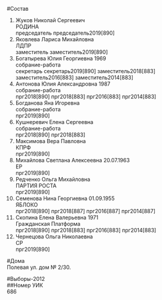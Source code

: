 #Состав  
1. Жуков Николай Сергеевич  
    РОДИНА  
    председатель председатель2019[890]  
2. Яковлева Лариса Михайловна  
    ЛДПР  
    заместитель заместитель2019[890]  
3. Богатырева Юлия Георгиевна 1969  
    собрание-работа  
    секретарь секретарь2019[890] заместитель2018[883] заместитель2016[883] заместитель2014[883]  
4. Антонова Юлия Александровна 1987  
    собрание-работа  
    прг2018[890] прг2018[883] прг2016[883] прг2014[883]  
5. Богданова Яна Игоревна  
    собрание-работа  
    прг2019[890]  
6. Кушнеревич Елена Сергеевна  
    собрание-работа  
    прг2018[890] прг2018[883]  
7. Максимова Вера Павловна  
    КПРФ  
    прг2019[890]  
8. Михайлова Светлана Алексеевна 20.07.1963  
    ЕР  
    прг2019[890]  
9. Редченко Ольга Михайловна  
    ПАРТИЯ РОСТА  
    прг2019[890]  
10. Семенова Нина Георгиевна 01.09.1955  
    ЯБЛОКО  
    прг2018[890] прг2018[887] прг2016[887] прг2014[887]  
11. Скопина Елена Валерьевна 1971  
    Гражданская Платформа  
    прг2018[890] прг2018[883] прг2016[883] прг2014[883]  
12. Чернецова Ольга Николаевна  
    СР  
    прг2019[890]  

#Дома  
Полевая ул. дом № 2/30.  
  
#Выборы-2012  
##Номер УИК  
686  

